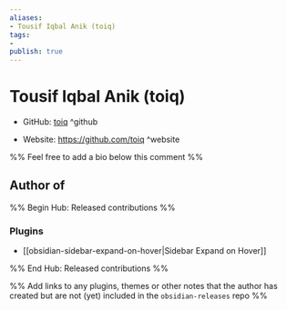 ```yaml
---
aliases:
- Tousif Iqbal Anik (toiq)
tags:
- 
publish: true
---
```


# Tousif Iqbal Anik (toiq)

- GitHub: [toiq](https://github.com/toiq/) ^github
<!-- - Discord: `@` ^discord-->
- Website: <https://github.com/toiq> ^website
<!-- - [[Publish sites|Publish site]]: ^publish-->

%% Feel free to add a bio below this comment %%


## Author of

%% Begin Hub: Released contributions %%
### Plugins
- [[obsidian-sidebar-expand-on-hover|Sidebar Expand on Hover]]

%% End Hub: Released contributions %%

%% Add links to any plugins, themes or other notes that the author has created but are not (yet) included in the `obsidian-releases` repo %%

<!--
### Unlisted plugins

- 
-->

<!--
### Others

- 
-->

<!--
## Sponsor this author

- [[GitHub sponsors]]: [Sponsor @toiq on GitHub Sponsors](https://github.com/sponsors/toiq) ^github-sponsor
- [[Buy me a coffee]]: ^buy-me-a-coffee
- [[PayPal]]: ^paypal
- [[Patreon]]: ^patreon

-->

<!--
## Follow this author

- [[YouTube Channels|On YouTube]]: ^youtube
- Twitter: ^twitter
- ...
-->